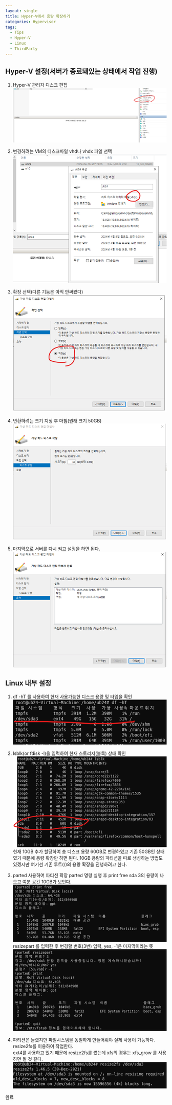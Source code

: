 ```yaml
---
layout: single
title: Hyper-V에서 용량 확장하기
categories: Hypervisor
tags:
  - Tips
  - Hyper-V
  - Linux
  - ThirdParty
---
```

  

## Hyper-V 설정(서버가 종료돼있는 상태에서 작업 진행)

1. Hyper-V 관리자 디스크 편집
![](/images/2024/04/2024-04-16-Hyper-V_1.png)

2. 변경하려는 VM의 디스크파일 vhd나 vhdx 파일 선택
![](/images/2024/04/2024-04-16-Hyper-V_2.png)

3. 확장 선택(다른 기능은 아직 안써봤다)
![](/images/2024/04/2024-04-16-Hyper-V_3.png)

4. 변환하려는 크기 지정 후 마침(원래 크기 50GB)
![](/images/2024/04/2024-04-16-Hyper-V_4.png)
  
5. 마지막으로 서버를 다시 켜고 설정을 하면 된다.
![](/images/2024/04/2024-04-16-Hyper-V_5.png)


## Linux 내부 설정

1. df -hT 를 사용하여 현재 사용가능한 디스크 용량 및 타입을 확인
![](/images/2024/04/2024-04-16-Hyper-V_6.png)

2. lsblk(or fdisk -l)을 입력하여 현재 스토리지(블록) 상태 확인
![](/images/2024/04/2024-04-16-Hyper-V_7.png)<br/>
현재 10GB 추가 할당하여 총 디스크 용량 60GB로 변경하였고 기존 50GB인 상태였기 때문에 용량 확장만 하면 된다.
10GB 용량의 파티션을 따로 생성하는 방법도 있겠지만 여기선 기존 루트(/)의 용량 확장을 진행하려고 한다.

3. parted 사용하여 파티션 확장
parted 명령 실행 후 print free
sda 3의 용량이 나오고 여분 공간 10GB가 보인다.
![](/images/2024/04/2024-04-16-Hyper-V_8.png)<br/>
resizepart 를 입력한 후 변경할 번호(3번) 입력, yes, -1은 마지막이라는 뜻
![](/images/2024/04/2024-04-16-Hyper-V_9.png)

4. 파티션은 늘렸지만 파일시스템을 동일하게 만들어줘야 실제 사용이 가능하다.<br/>
resize2fs를 이용하여 작업한다.<br/>
ext4를 사용하고 있기 때문에 resize2fs를 썼는데 xfs의 경우는 xfs_grow 를 사용하면 될 것 같다.
![](/images/2024/04/2024-04-16-Hyper-V_10.png)

  

완료
